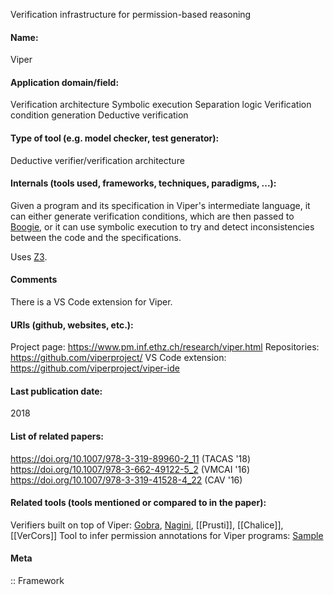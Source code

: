 Verification infrastructure for permission-based reasoning

#### Name:
Viper

#### Application domain/field:
Verification architecture
Symbolic execution
Separation logic
Verification condition generation
Deductive verification

#### Type of tool (e.g. model checker, test generator):
Deductive verifier/verification architecture

#### Internals (tools used, frameworks, techniques, paradigms, ...):
Given a program and its specification in Viper's intermediate language, it can either generate verification conditions, which are then passed to [Boogie](Boogie.md), or it can use symbolic execution to try and detect inconsistencies between the code and the specifications.

Uses [Z3](../Solvers/SMT/Z3.md).

#### Comments
There is a VS Code extension for Viper.

#### URIs (github, websites, etc.):
Project page: https://www.pm.inf.ethz.ch/research/viper.html
Repositories: https://github.com/viperproject/
VS Code extension: https://github.com/viperproject/viper-ide

#### Last publication date:
2018

#### List of related papers:
https://doi.org/10.1007/978-3-319-89960-2_11 (TACAS '18)
https://doi.org/10.1007/978-3-662-49122-5_2 (VMCAI '16)
https://doi.org/10.1007/978-3-319-41528-4_22 (CAV '16)

#### Related tools (tools mentioned or compared to in the paper):
Verifiers built on top of Viper: [Gobra](../Gobra.md), [Nagini](../Nagini.md), [[Prusti]], [[Chalice]], [[VerCors]]
Tool to infer permission annotations for Viper programs: [Sample](../Sample.md)

#### Meta
:: Framework